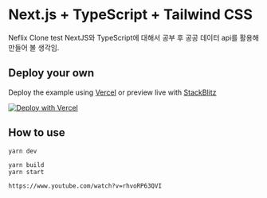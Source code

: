 # Next.js + TypeScript + Tailwind CSS

Neflix Clone test
NextJS와 TypeScript에 대해서 공부 후 공공 데이터 api를 활용해 만들어 볼 생각임.

## Deploy your own

Deploy the example using [Vercel](https://vercel.com?utm_source=github&utm_medium=readme&utm_campaign=next-example) or preview live with [StackBlitz](https://stackblitz.com/github/vercel/next.js/tree/canary/examples/with-tailwindcss)

[![Deploy with Vercel](https://vercel.com/button)](https://vercel.com/new/git/external?repository-url=https://github.com/vercel/next.js/tree/canary/examples/with-tailwindcss&project-name=with-tailwindcss&repository-name=with-tailwindcss)

## How to use

``` develop test
yarn dev
```

``` build Start
yarn build
yarn start
```

```Study Video Netflix Clone web
https://www.youtube.com/watch?v=rhvoRP63QVI
```
